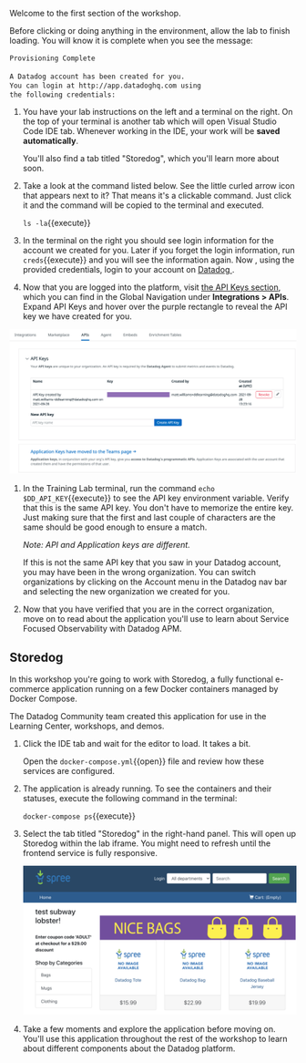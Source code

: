 Welcome to the first section of the workshop.

Before clicking or doing anything in the environment, allow the lab to finish loading. You will know it is complete when you see the message:

```
Provisioning Complete

A Datadog account has been created for you. 
You can login at http://app.datadoghq.com using
the following credentials:
```

1. You have your lab instructions on the left and a terminal on the right. On the top of your terminal is another tab which will open Visual Studio Code IDE tab. Whenever working in the IDE, your work will be **saved automatically**.

    You'll also find a tab titled "Storedog", which you'll learn more about soon.

1. Take a look at the command listed below. See the little curled arrow icon that appears next to it? That means it's a clickable command. Just click it and the command will be copied to the terminal and executed.

    `ls -la`{{execute}}

1. In the terminal on the right you should see login information for the account we created for you. Later if you forget the login information, run `creds`{{execute}} and you will see the information again. Now , using the provided credentials, login to your account on <a href="https://app.datadoghq.com" target="_datadog">Datadog </a>. 

1. Now that you are logged into the platform, visit <a href="https://app.datadoghq.com/account/settings#api" target="_datadog">the API Keys section</a>, which you can find in the Global Navigation under **Integrations > APIs**. Expand API Keys and hover over the purple rectangle to reveal the API key we have created for you.

![API Key in the Datadog App](./assets/api_key_in_datadog.png)

1. In the Training Lab terminal, run the command `echo $DD_API_KEY`{{execute}} to see the API key environment variable. Verify that this is the same API key. You don't have to memorize the entire key. Just making sure that the first and last couple of characters are the same should be good enough to ensure a match.  

    _Note: API and Application keys are different._

    If this is not the same API key that you saw in your Datadog account, you may have been in the wrong organization. You can switch organizations by clicking on the Account menu in the Datadog nav bar and selecting the new organization we created for you.

1. Now that you have verified that you are in the correct organization, move on to read about the application you'll use to learn about Service Focused Observability with Datadog APM.

## Storedog

In this workshop you're going to work with Storedog, a fully functional e-commerce application running on a few Docker containers managed by Docker Compose.

The Datadog Community team created this application for use in the Learning Center, workshops, and demos.

1. Click the IDE tab and wait for the editor to load. It takes a bit.

    Open the `docker-compose.yml`{{open}} file and review how these services are configured. 

2. The application is already running. To see the containers and their statuses, execute the following command in the terminal:

    `docker-compose ps`{{execute}}

3. Select the tab titled "Storedog" in the right-hand panel. This will open up Storedog within the lab iframe. You might need to refresh until the frontend service is fully responsive.

    ![Storedog homepage](./assets/storedog_screenshot.png)

4. Take a few moments and explore the application before moving on. You'll use this application throughout the rest of the workshop to learn about different components about the Datadog platform.
